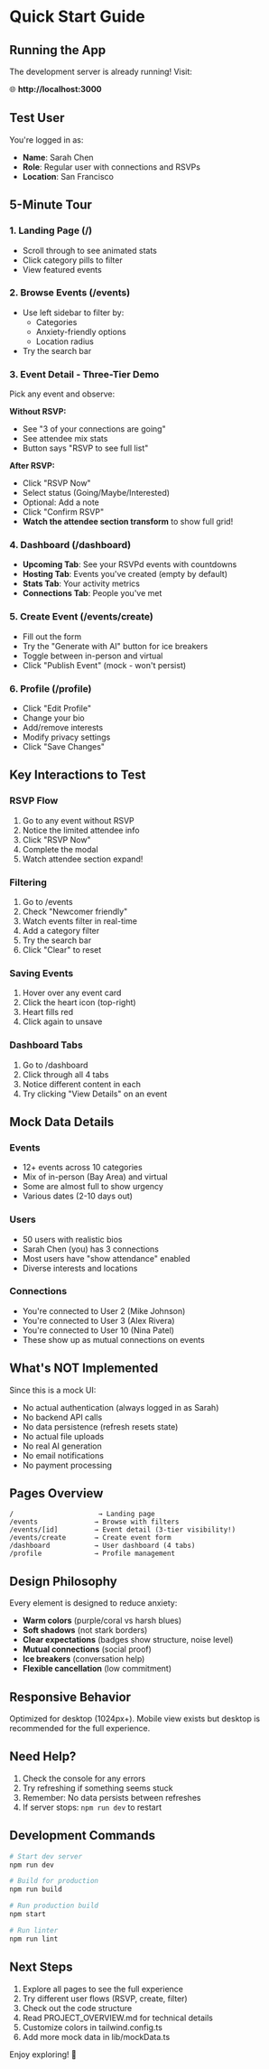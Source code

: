 # Quick Start Guide

## Running the App

The development server is already running! Visit:

🌐 **http://localhost:3000**

## Test User

You're logged in as:
- **Name**: Sarah Chen
- **Role**: Regular user with connections and RSVPs
- **Location**: San Francisco

## 5-Minute Tour

### 1. Landing Page (/)
- Scroll through to see animated stats
- Click category pills to filter
- View featured events

### 2. Browse Events (/events)
- Use left sidebar to filter by:
  - Categories
  - Anxiety-friendly options
  - Location radius
- Try the search bar

### 3. Event Detail - Three-Tier Demo
Pick any event and observe:

**Without RSVP:**
- See "3 of your connections are going"
- See attendee mix stats
- Button says "RSVP to see full list"

**After RSVP:**
- Click "RSVP Now"
- Select status (Going/Maybe/Interested)
- Optional: Add a note
- Click "Confirm RSVP"
- **Watch the attendee section transform** to show full grid!

### 4. Dashboard (/dashboard)
- **Upcoming Tab**: See your RSVPd events with countdowns
- **Hosting Tab**: Events you've created (empty by default)
- **Stats Tab**: Your activity metrics
- **Connections Tab**: People you've met

### 5. Create Event (/events/create)
- Fill out the form
- Try the "Generate with AI" button for ice breakers
- Toggle between in-person and virtual
- Click "Publish Event" (mock - won't persist)

### 6. Profile (/profile)
- Click "Edit Profile"
- Change your bio
- Add/remove interests
- Modify privacy settings
- Click "Save Changes"

## Key Interactions to Test

### RSVP Flow
1. Go to any event without RSVP
2. Notice the limited attendee info
3. Click "RSVP Now"
4. Complete the modal
5. Watch attendee section expand!

### Filtering
1. Go to /events
2. Check "Newcomer friendly"
3. Watch events filter in real-time
4. Add a category filter
5. Try the search bar
6. Click "Clear" to reset

### Saving Events
1. Hover over any event card
2. Click the heart icon (top-right)
3. Heart fills red
4. Click again to unsave

### Dashboard Tabs
1. Go to /dashboard
2. Click through all 4 tabs
3. Notice different content in each
4. Try clicking "View Details" on an event

## Mock Data Details

### Events
- 12+ events across 10 categories
- Mix of in-person (Bay Area) and virtual
- Some are almost full to show urgency
- Various dates (2-10 days out)

### Users
- 50 users with realistic bios
- Sarah Chen (you) has 3 connections
- Most users have "show attendance" enabled
- Diverse interests and locations

### Connections
- You're connected to User 2 (Mike Johnson)
- You're connected to User 3 (Alex Rivera)
- You're connected to User 10 (Nina Patel)
- These show up as mutual connections on events

## What's NOT Implemented

Since this is a mock UI:
- No actual authentication (always logged in as Sarah)
- No backend API calls
- No data persistence (refresh resets state)
- No actual file uploads
- No real AI generation
- No email notifications
- No payment processing

## Pages Overview

```
/                     → Landing page
/events              → Browse with filters
/events/[id]         → Event detail (3-tier visibility!)
/events/create       → Create event form
/dashboard           → User dashboard (4 tabs)
/profile             → Profile management
```

## Design Philosophy

Every element is designed to reduce anxiety:
- **Warm colors** (purple/coral vs harsh blues)
- **Soft shadows** (not stark borders)
- **Clear expectations** (badges show structure, noise level)
- **Mutual connections** (social proof)
- **Ice breakers** (conversation help)
- **Flexible cancellation** (low commitment)

## Responsive Behavior

Optimized for desktop (1024px+). Mobile view exists but desktop is recommended for the full experience.

## Need Help?

1. Check the console for any errors
2. Try refreshing if something seems stuck
3. Remember: No data persists between refreshes
4. If server stops: `npm run dev` to restart

## Development Commands

```bash
# Start dev server
npm run dev

# Build for production
npm run build

# Run production build
npm start

# Run linter
npm run lint
```

## Next Steps

1. Explore all pages to see the full experience
2. Try different user flows (RSVP, create, filter)
3. Check out the code structure
4. Read PROJECT_OVERVIEW.md for technical details
5. Customize colors in tailwind.config.ts
6. Add more mock data in lib/mockData.ts

Enjoy exploring! 🎉

